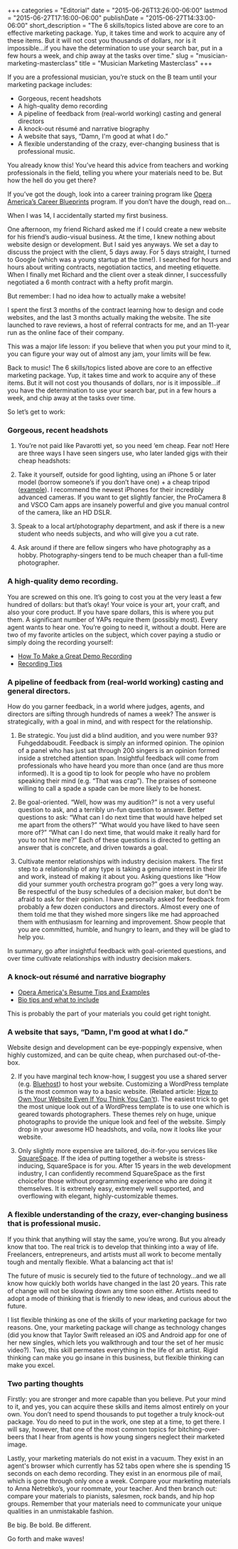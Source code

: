 +++
categories = "Editorial"
date = "2015-06-26T13:26:00-06:00"
lastmod = "2015-06-27T17:16:00-06:00"
publishDate = "2015-06-27T14:33:00-06:00"
short_description = "The 6 skills/topics listed above are core to an effective marketing package. Yup, it takes time and work to acquire any of these items. But it will not cost you thousands of dollars, nor is it impossible…if you have the determination to use your search bar, put in a few hours a week, and chip away at the tasks over time."
slug = "musician-marketing-masterclass"
title = "Musician Marketing Masterclass"
+++

If you are a professional musician, you’re stuck on the B team until your marketing package includes:

- Gorgeous, recent headshots
- A high-quality demo recording
- A pipeline of feedback from (real-world working) casting and general directors
- A knock-out résumé and narrative biography
- A website that says, “Damn, I'm good at what I do.”
- A flexible understanding of the crazy, ever-changing business that is professional music.

You already know this! You’ve heard this advice from teachers and working professionals in the field, telling you where your materials need to be. But how the hell do you get there?

If you’ve got the dough, look into a career training program like [Opera America’s Career Blueprints](http://operaamerica.org/content/about/artists/CareerBlueprints.aspx) program. If you don’t have the dough, read on...

When I was 14, I accidentally started my first business.

One afternoon, my friend Richard asked me if I could create a new website for his friend’s audio-visual business. At the time, I knew nothing about website design or development. But I said yes anyways. We set a day to discuss the project with the client, 5 days away. For 5 days straight, I turned to Google (which was a young startup at the time!). I searched for hours and hours about writing contracts, negotiation tactics, and meeting etiquette. When I finally met Richard and the client over a steak dinner, I successfully negotiated a 6 month contract with a hefty profit margin.

But remember: I had no idea how to actually make a website!

I spent the first 3 months of the contract learning how to design and code websites, and the last 3 months actually making the website. The site launched to rave reviews, a host of referral contracts for me, and an 11-year run as the online face of their company.

This was a major life lesson: if you believe that when you put your mind to it, you can figure your way out of almost any jam, your limits will be few.

Back to music! The 6 skills/topics listed above are core to an effective marketing package. Yup, it takes time and work to acquire any of these items. But it will not cost you thousands of dollars, nor is it impossible...if you have the determination to use your search bar, put in a few hours a week, and chip away at the tasks over time.

So let’s get to work:

### Gorgeous, recent headshots

1. You’re not paid like Pavarotti yet, so you need ‘em cheap. Fear not! Here are three ways I have seen singers use, who later landed gigs with their cheap headshots:

2. Take it yourself, outside for good lighting, using an iPhone 5 or later model (borrow someone’s if you don’t have one) + a cheap tripod ([example](http://www.amazon.com/gp/product/B009GHYMB6/ref=as_li_tl?ie=UTF8&camp=1789&creative=9325&creativeASIN=B009GHYMB6&linkCode=as2&tag=mindsprocket-20&linkId=OIJNPSCSQLLFKFHH)). I recommend the newest iPhones for their incredibly advanced cameras. If you want to get slightly fancier, the ProCamera 8 and VSCO Cam apps are insanely powerful and give you manual control of the camera, like an HD DSLR.

3. Speak to a local art/photography department, and ask if there is a new student who needs subjects, and who will give you a cut rate.

4. Ask around if there are fellow singers who have photography as a hobby. Photography-singers tend to be much cheaper than a full-time photographer.

### A high-quality demo recording. 

You are screwed on this one. It’s going to cost you at the very least a few hundred of dollars: but that’s okay! Your voice is your art, your craft, and also your core product. If you have spare dollars, this is where you put them. A significant number of YAPs require them (possibly most). Every agent wants to hear one. You’re going to need it, without a doubt. Here are two of my favorite articles on the subject, which cover paying a studio or simply doing the recording yourself:


- [How To Make a Great Demo Recording](http://musicalexchange.carnegiehall.org/group/voice/forum/topics/how-to-make-a-great-demo-recording)
- [Recording Tips](http://www.thebusinessofsinging.com/sr_resources/topics/recordingtips.htm)

### A pipeline of feedback from (real-world working) casting and general directors. 

How do you garner feedback, in a world where judges, agents, and directors are sifting through hundreds of names a week? The answer is strategically, with a goal in mind, and with respect for the relationship. 

1. Be strategic. You just did a blind audition, and you were number 93? Fuhgeddaboudit. Feedback is simply an informed opinion. The opinion of a panel who has just sat through 200 singers is an opinion formed inside a stretched attention span. Insightful feedback will come from professionals who have heard you more than once (and are thus more informed). It is a good tip to look for people who have no problem speaking their mind (e.g. “That was crap”). The praises of someone willing to call a spade a spade can be more likely to be honest.

2. Be goal-oriented. “Well, how was my audition?” is not a very useful question to ask, and a terribly un-fun question to answer. Better questions to ask: “What can I do next time that would have helped set me apart from the others?” “What would you have liked to have seen more of?” “What can I do next time, that would make it really hard for you to not hire me?” Each of these questions is directed to getting an answer that is concrete, and driven towards a goal.

3. Cultivate mentor relationships with industry decision makers. The first step to a relationship of any type is taking a genuine interest in their life and work, instead of making it about you. Asking questions like “How did your summer youth orchestra program go?” goes a very long way. Be respectful of the busy schedules of a decision maker, but don’t be afraid to ask for their opinion. I have personally asked for feedback from probably a few dozen conductors and directors. Almost every one of them told me that they wished more singers like me had approached them with enthusiasm for learning and improvement. Show people that you are committed, humble, and hungry to learn, and they will be glad to help you.

In summary, go after insightful feedback with goal-oriented questions, and over time cultivate relationships with industry decision makers.

### A knock-out résumé and narrative biography

- [Opera America's Resume Tips and Examples](http://www.operaamerica.org/content/about/Artists/Downloads.aspx)
- [Bio tips and what to include](http://careers.faa.illinois.edu/music/bioMusic.pdf)

This is probably the part of your materials you could get right tonight.

### A website that says, “Damn, I'm good at what I do.” 

Website design and development can be eye-poppingly expensive, when highly customized, and can be quite cheap, when purchased out-of-the-box.

2. If you have marginal tech know-how, I suggest you use a shared server (e.g. [Bluehost](http://www.bluehost.com/track/crimson0emperor/)) to host your website. Customizing a WordPress template is the most common way to a basic website. (Related article: [How to Own Your Website Even If You Think You Can't](http://www.howtogeek.com/109946/how-to-own-your-own-website-even-if-you-think-you-cant-build-one-pt-1)). The easiest trick to get the most unique look out of a WordPress template is to use one which is geared towards photographers. These themes rely on huge, unique photographs to provide the unique look and feel of the website. Simply drop in your awesome HD headshots, and voila, now it looks like your website.

3. Only slightly more expensive are tailored, do-it-for-you services like [SquareSpace](http://www.squarespace.com/). If the idea of putting together a website is stress-inducing, SquareSpace is for you. After 15 years in the web development industry, I can confidently recommend SquareSpace as the first choicefor those without programming experience who are doing it themselves. It is extremely easy, extremely well supported, and overflowing with elegant, highly-customizable themes.

### A flexible understanding of the crazy, ever-changing business that is professional music.

If you think that anything will stay the same, you’re wrong. But you already know that too. The real trick is to develop that thinking into a way of life. Freelancers, entrepreneurs, and artists must all work to become mentally tough and mentally flexible. What a balancing act that is! 

The future of music is securely tied to the future of technology…and we all know how quickly both worlds have changed in the last 20 years. This rate of change will not be slowing down any time soon either. Artists need to adopt a mode of thinking that is friendly to new ideas, and curious about the future. 

I list flexible thinking as one of the skills of your marketing package for two reasons. One, your marketing package will change as technology changes (did you know that Taylor Swift released an iOS and Android app for one of her new singles, which lets you walkthrough and tour the set of her music video?). Two, this skill permeates everything in the life of an artist. Rigid thinking can make you go insane in this business, but flexible thinking can make you excel.

### Two parting thoughts

Firstly: you are stronger and more capable than you believe. Put your mind to it, and yes, you can acquire these skills and items almost entirely on your own. You don’t need to spend thousands to put together a truly knock-out package. You do need to put in the work, one step at a time, to get there. I will say, however, that one of the most common topics for bitching-over-beers that I hear from agents is how young singers neglect their marketed image.

Lastly, your marketing materials do not exist in a vacuum. They exist in an agent's browser which currently has 52 tabs open where she is spending 15 seconds on each demo recording. They exist in an enormous pile of mail, which is gone through only once a week. Compare your marketing materials to Anna Netrebko’s, your roommate, your teacher. And then branch out: compare your materials to pianists, salesmen, rock bands, and hip hop groups. Remember that your materials need to communicate your unique qualities in an unmistakable fashion.

Be big. Be bold. Be different.

Go forth and make waves!
